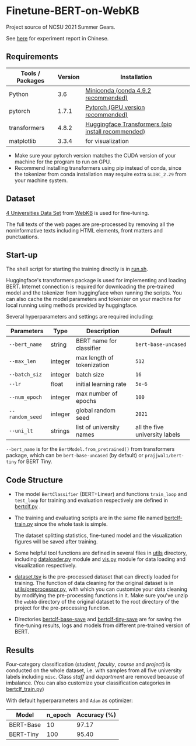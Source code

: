 # Finetune-BERT-on-WebKB

Project source of NCSU 2021 Summer Gears. 

See [here](https://cabinz.github.io/2021summergears/2021/08/07/bert-on-webkb.html) for experiment report in Chinese.



## Requirements

| Tools / Packages | Version | Installation                                                 |
| ---------------- | ------- | ------------------------------------------------------------ |
| Python           | 3.6     | [Miniconda (conda 4.9.2 recommended)](https://docs.conda.io/en/latest/miniconda.html) |
| pytorch          | 1.7.1   | [Pytorch (GPU version recommended)](https://pytorch.org/get-started/locally/) |
| transformers     | 4.8.2   | [Huggingface Transformers (pip install recommended)](https://huggingface.co/transformers/installation.html) |
| matplotlib       | 3.3.4   | for visualization                                            |

* Make sure your pytorch version matches the CUDA version of your machine for the program to run on GPU.
* Recommend installing transformers using pip instead of conda, since the tokenizer from conda installation may require extra `GLIBC_2.29` from your machine system.



## Dataset

[4 Universities Data Set](http://www.cs.cmu.edu/afs/cs.cmu.edu/project/theo-20/www/data/) from [WebKB](https://www.cs.cmu.edu/~webkb/) is used for fine-tuning.

The full texts of the web pages are pre-processed by removing all the noninformative texts including HTML elements, front matters and punctuations.



## Start-up

The shell script for starting the training directly is in [run.sh](https://github.com/cabinz/Finetune-BERT-on-WebKB/blob/main/run.sh). 

Huggingface's transformers package is used for implementing and loading BERT. Internet connection is required for downloading the pre-trained model and the tokenizer from huggingface when running the scripts. You can also cache the model parameters and tokenizer on your machine for local running using methods provided by huggingface.

Several hyperparameters and settings are required including:

| Parameters      | Type    | Description                | Default                        |
| --------------- | ------- | -------------------------- | ------------------------------ |
| `--bert_name`   | string  | BERT name for classifier   | `bert-base-uncased`            |
| `--max_len`     | integer | max length of tokenization | `512`                          |
| `--batch_siz`   | integer | batch size                 | `16`                           |
| `--lr`          | float   | initial learning rate      | `5e-6`                         |
| `--num_epoch`   | integer | max number of epochs       | `100`                          |
| `--random_seed` | integer | global random seed         | `2021`                         |
| `--uni_lt`      | strings | list of university names   | all the five university labels |

`--bert_name` is for the `BertModel.from_pretrained()` from transformers package, which can be `bert-base-uncased` (by default) or `prajjwal1/bert-tiny` for BERT Tiny.



## Code Structure

* The model `BertClassifier` (BERT+Linear) and functions `train_loop` and `test_loop` for training and evaluation respectively are defined in [bertclf.py](https://github.com/cabinz/Finetune-BERT-on-WebKB/blob/main/bertclf.py) .

* The training and evaluating scripts are in the same file named [bertclf-train.py](https://github.com/cabinz/Finetune-BERT-on-WebKB/blob/main/bertclf-train.py) since the whole task is simple.

  The dataset splitting statistics, fine-tuned model and the visualization figures will be saved after training.

* Some helpful tool functions are defined in several files in [utils](https://github.com/cabinz/Finetune-BERT-on-WebKB/tree/main/utils) directory, including [dataloader.py](https://github.com/cabinz/Finetune-BERT-on-WebKB/blob/main/utils/dataloader.py)  module and [vis.py](https://github.com/cabinz/Finetune-BERT-on-WebKB/blob/main/utils/vis.py) module for data loading and visualization respectively.

* [dataset.tsv](https://github.com/cabinz/Finetune-BERT-on-WebKB/blob/main/dataset.tsv) is the pre-processed dataset that can directly loaded for training. 
  The function of data cleaning for the original dataset is in [utils/preprocessor.py](https://github.com/cabinz/Finetune-BERT-on-WebKB/blob/main/utils/preprocessor.py), with which you can customize your data cleaning by modifying the pre-processing functions in it. Make sure you've unzip the `webkb` directory of the original dataset to the root directory of the project for the pre-processing function.

* Directories [bertclf-base-save](https://github.com/cabinz/Finetune-BERT-on-WebKB/tree/main/bertclf-base-save) and [bertclf-tiny-save](https://github.com/cabinz/Finetune-BERT-on-WebKB/tree/main/bertclf-tiny-save) are for saving the fine-tuning results, logs and models from different pre-trained version of BERT.



## Results

Four-category classification (*student*, *faculty*, *course* and *project*) is conducted on the whole dataset, i.e. with samples from all five university labels including `misc`. Class *staff* and *department* are removed because of imbalance. (You can also customize your classification categories in [bertclf_train.py](https://github.com/cabinz/Finetune-BERT-on-WebKB/blob/main/bertclf-train.py))

With default hyperparameters and `Adam` as optimizer:

| Model     | n_epoch | Accuracy (%) |
| --------- | ------- | ------------ |
| BERT-Base | 10      | 97.17        |
| BERT-Tiny | 100     | 95.40        |
